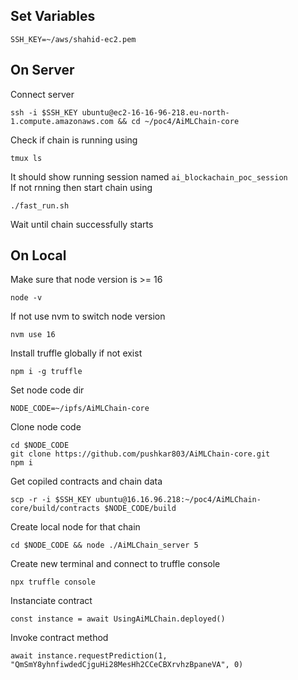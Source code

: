 
## Set Variables

    SSH_KEY=~/aws/shahid-ec2.pem

## On Server 
Connect server
	
	ssh -i $SSH_KEY ubuntu@ec2-16-16-96-218.eu-north-1.compute.amazonaws.com && cd ~/poc4/AiMLChain-core

Check if chain is running using 
	
	tmux ls 

It should show running session named `ai_blockachain_poc_session` \
If not rnning then start chain using 
	
	./fast_run.sh

Wait until chain successfully starts



## On Local
Make sure that node version is >= 16

    node -v

If not use nvm to switch node version

    nvm use 16

Install truffle globally if not exist

    npm i -g truffle
  
Set node code dir
	
	NODE_CODE=~/ipfs/AiMLChain-core

Clone node code

    cd $NODE_CODE
  	git clone https://github.com/pushkar803/AiMLChain-core.git
    npm i

Get copiled contracts and chain data
	
	scp -r -i $SSH_KEY ubuntu@16.16.96.218:~/poc4/AiMLChain-core/build/contracts $NODE_CODE/build

Create local node for that chain
  
    cd $NODE_CODE && node ./AiMLChain_server 5

Create new terminal and connect to truffle console

	npx truffle console

Instanciate contract
	
	const instance = await UsingAiMLChain.deployed()

Invoke contract method

	await instance.requestPrediction(1, "QmSmY8yhnfiwdedCjguHi28MesHh2CCeCBXrvhzBpaneVA", 0)


